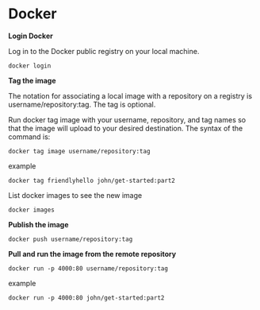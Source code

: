 # Docker

**Login Docker**

Log in to the Docker public registry on your local machine.

    docker login

**Tag the image**

The notation for associating a local image with a repository on a registry is username/repository:tag. The tag is optional.

Run docker tag image with your username, repository, and tag names so that the image will upload to your desired destination. The syntax of the command is:

    docker tag image username/repository:tag

example

    docker tag friendlyhello john/get-started:part2

List docker images to see the new image

    docker images

**Publish the image**

    docker push username/repository:tag

**Pull and run the image from the remote repository**

    docker run -p 4000:80 username/repository:tag

example

    docker run -p 4000:80 john/get-started:part2